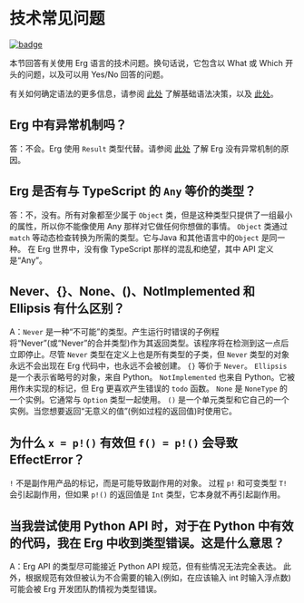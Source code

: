 # 技术常见问题

[![badge](https://img.shields.io/endpoint.svg?url=https%3A%2F%2Fgezf7g7pd5.execute-api.ap-northeast-1.amazonaws.com%2Fdefault%2Fsource_up_to_date%3Fowner%3Derg-lang%26repos%3Derg%26ref%3Dmain%26path%3Ddoc/EN/faq_technical.md%26commit_hash%3Dc120700585fdb1d655255c8e2817bb13cc8d369e)](https://gezf7g7pd5.execute-api.ap-northeast-1.amazonaws.com/default/source_up_to_date?owner=erg-lang&repos=erg&ref=main&path=doc/EN/faq_technical.md&commit_hash=c120700585fdb1d655255c8e2817bb13cc8d369e)

本节回答有关使用 Erg 语言的技术问题。换句话说，它包含以 What 或 Which 开头的问题，以及可以用 Yes/No 回答的问题。

有关如何确定语法的更多信息，请参阅 [此处](./dev_guide/faq_syntax.md) 了解基础语法决策，以及 [此处](./dev_guide/../faq_general.md)。

## Erg 中有异常机制吗？

答：不会。Erg 使用 `Result` 类型代替。请参阅 [此处](./dev_guide/faq_syntax.md) 了解 Erg 没有异常机制的原因。

## Erg 是否有与 TypeScript 的 `Any` 等价的类型？

答：不，没有。所有对象都至少属于 `Object` 类，但是这种类型只提供了一组最小的属性，所以你不能像使用 Any 那样对它做任何你想做的事情。
`Object` 类通过`match` 等动态检查转换为所需的类型。它与Java 和其他语言中的`Object` 是同一种。
在 Erg 世界中，没有像 TypeScript 那样的混乱和绝望，其中 API 定义是“Any”。

## Never、{}、None、()、NotImplemented 和 Ellipsis 有什么区别？

A：`Never` 是一种“不可能”的类型。产生运行时错误的子例程将“Never”(或“Never”的合并类型)作为其返回类型。该程序将在检测到这一点后立即停止。尽管 `Never` 类型在定义上也是所有类型的子类，但 `Never` 类型的对象永远不会出现在 Erg 代码中，也永远不会被创建。 `{}` 等价于 `Never`。
`Ellipsis` 是一个表示省略号的对象，来自 Python。
`NotImplemented` 也来自 Python。它被用作未实现的标记，但 Erg 更喜欢产生错误的 `todo` 函数。
`None` 是 `NoneType` 的一个实例。它通常与 `Option` 类型一起使用。
`()` 是一个单元类型和它自己的一个实例。当您想要返回“无意义的值”(例如过程的返回值)时使用它。

## 为什么 `x = p!()` 有效但 `f() = p!()` 会导致 EffectError？

`!` 不是副作用产品的标记，而是可能导致副作用的对象。
过程 `p!` 和可变类型 `T!` 会引起副作用，但如果 `p!()` 的返回值是 `Int` 类型，它本身就不再引起副作用。

## 当我尝试使用 Python API 时，对于在 Python 中有效的代码，我在 Erg 中收到类型错误。这是什么意思？

A：Erg API 的类型尽可能接近 Python API 规范，但有些情况无法完全表达。
此外，根据规范有效但被认为不合需要的输入(例如，在应该输入 int 时输入浮点数)可能会被 Erg 开发团队酌情视为类型错误。